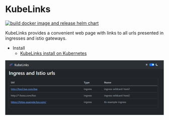 # KubeLinks

[![build docker image and release helm chart](https://github.com/kkirara/KubeLinks/actions/workflows/release.yml/badge.svg)](https://github.com/kkirara/KubeLinks/actions/workflows/release.yml)

KubeLinks provides a convenient web page with links to all urls presented in ingresses and istio gateways.


* Install
  * [KubeLinks install on Kubernetes](https://kkirara.github.io/KubeLinks/)

![Screen](KubeLinksScreen.png)